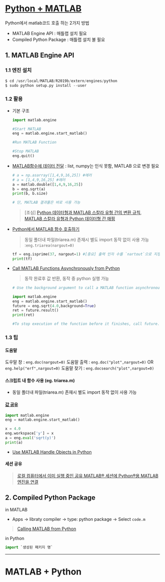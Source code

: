 
# [Python + MATLAB](https://kr.mathworks.com/help/matlab/matlab-engine-for-python.html)

Python에서 matlab코드 호출 하는 2가지 방법 
- MATLAB Engine API : 매틀랩 설치 필요 
- Compiled Python Package : 매틀랩 설치 불 필요 


## 1. MATLAB Engine API

### 1.1 엔진 설치 

```python 
$ cd /usr/local/MATLAB/R2019b/extern/engines/python
$ sudo python setup.py install --user
```




### 1.2 활용 

- 기본 구조 
    
    ```python 
    import matlab.engine
    
    #Start MATLAB 
    eng = matlab.engine.start_matlab()
    
    #Run MATLAB Function 
    
    #Stop MATLAB
    eng.quit()
    ```

- [MATLAB함수에 데이터 전달](https://kr.mathworks.com/help/matlab/matlab_external/matlab-arrays-as-python-variables.html) : list, numpy는 인식 못함, MATLAB 으로 변경 필요 

    ```python 
    # a = np.asarray([1,4,9,16,25]) #에러 
    # a = [1,4,9,16,25] #에러 
    a = matlab.double([1,4,9,16,25])
    b = eng.sqrt(a)
    print(b, b.size)
    
    # 단, MATLAB 결과물은 바로 사용 가능 
    ```
    
    > [조심] [Python 데이터형과 MATLAB 스칼라 유형 간의 변환 규칙](https://kr.mathworks.com/help/matlab/matlab_external/pass-data-to-matlab-from-python.html), [MATLAB 스칼라 유형과 Python 데이터형 간 매핑](https://kr.mathworks.com/help/matlab/matlab_external/handle-data-returned-from-matlab-to-python.html)
    

- [Python에서 MATLAB 함수 호출하기](https://kr.mathworks.com/help/matlab/matlab_external/call-matlab-functions-from-python.html)

    > 동일 폴더내 파일(triarea.m) 존재시 별도 import 동작 없이 사용 가능  :`eng.triarea(nargout=0)`
    
    ```python 
    tf = eng.isprime(37, nargout=1) #[중요] 출력 인자 수를 `nartout`으로 지정 하여야 함 
    print(tf)
    
    ```

- [Call MATLAB Functions Asynchronously from Python](https://kr.mathworks.com/help/matlab/matlab_external/call-matlab-functions-asynchronously-from-python.html) 

    > 동작 완료후 값 반환, 동작 중 python 실행 가능 
    
    ```python
    # Use the background argument to call a MATLAB function asynchronously.
    
    import matlab.engine
    eng = matlab.engine.start_matlab()
    future = eng.sqrt(4.0,background=True)
    ret = future.result()
    print(ret)
    
    #To stop execution of the function before it finishes, call future.cancel().
    ```
    


### 1.3 팁

#### 도움말 

도우말 창 : `eng.doc(nargout=0)`
도움말 출력 : `eng.doc("plot",nargout=0)` OR `eng.help("erf",nargout=0)`
도움말 찾기 : `eng.docsearch("plot",nargout=0)`

#### 스크립트 내 함수 사용 (eg. triarea.m)

- 동일 폴더내 파일(triarea.m) 존재시 별도 import 동작 없이 사용 가능 


#### [값 공유](https://kr.mathworks.com/help/matlab/matlab_external/use-the-matlab-engine-workspace-in-python.html)

```python 
import matlab.engine
eng = matlab.engine.start_matlab()

x = 4.0
eng.workspace['y'] = x
a = eng.eval('sqrt(y)')
print(a)

```

- [Use MATLAB Handle Objects in Python](https://kr.mathworks.com/help/matlab/matlab_external/use-matlab-handle-objects-in-python.html)


#### 세션 공유 

> [로컬 컴퓨터에서 이미 실행 중인 공유 MATLAB® 세션에 Python®용 MATLAB 엔진을 연결](https://kr.mathworks.com/help/matlab/matlab_external/connect-python-to-running-matlab-session.html)


## 2. Compiled Python Package


in MATLAB

- Apps -> libraty compiler -> type: python package -> Select `code.m`

> [Calling MATLAB from Python](https://kr.mathworks.com/products/matlab/matlab-and-python.html?fbclid=IwAR3Zd9shiPzSEHlOrtOGzpUY4ssOVz03rFD3dkbjWt944hfX0nKFy6796fs)


in Python 

```python 
import `생성된 패키지 명`

```





---



# MATLAB + Python 


